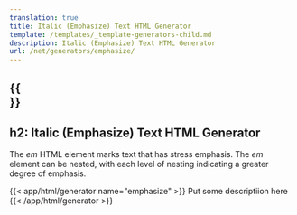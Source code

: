 ```yaml
---
translation: true
title: Italic (Emphasize) Text HTML Generator
template: /templates/_template-generators-child.md
description: Italic (Emphasize) Text HTML Generator
url: /net/generators/emphasize/
---
```


{{<section overview>}}
---
h2: Italic (Emphasize) Text HTML Generator
---

The *em* HTML element marks text that has stress emphasis. The *em* element can be nested, with each level of nesting indicating a greater degree of emphasis.

{{< app/html/generator name="emphasize" >}}
Put some descriptiion here
{{< /app/html/generator >}}